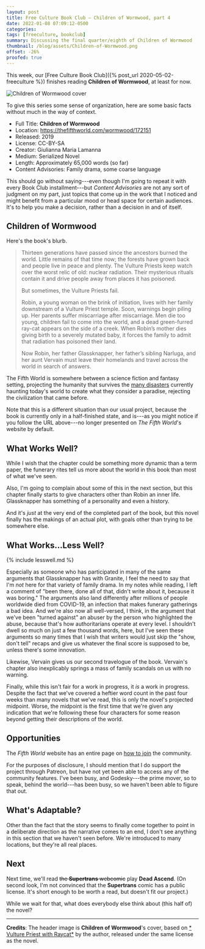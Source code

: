 ```yaml
---
layout: post
title: Free Culture Book Club — Children of Wormwood, part 4
date: 2022-01-08 07:09:12-0500
categories:
tags: [freeculture, bookclub]
summary: Discussing the final quarter/eighth of Children of Wormwood
thumbnail: /blog/assets/Children-of-Wormwood.png
offset: -26%
proofed: true
---
```


This week, our [Free Culture Book Club]({% post_url 2020-05-02-freeculture %}) finishes reading **Children of Wormwood**, at least for now.

![Children of Wormwood cover](/blog/assets/Children-of-Wormwood.png " Vulture Priest with Raycat")

To give this series some sense of organization, here are some basic facts without much in the way of context.

 * Full Title:  **Children of Wormwood**
 * Location:  <https://thefifthworld.com/wormwood/172151>
 * Released:  2019
 * License:  CC-BY-SA
 * Creator:  Giulianna Maria Lamanna
 * Medium:  Serialized Novel
 * Length:  Approximately 65,000 words (so far)
 * Content Advisories:  Family drama, some coarse language

This should go without saying---even though I'm going to repeat it with every Book Club installment---but *Content Advisories* are not any sort of judgment on my part, just topics that come up in the work that I noticed and might benefit from a particular mood or head space for certain audiences.  It's to help you make a decision, rather than a decision in and of itself.

## Children of Wormwood

Here's the book's blurb.

 > Thirteen generations have passed since the ancestors burned the world. Little remains of that time now; the forests have grown back and people live in peace and plenty. The Vulture Priests keep watch over the worst relic of old: nuclear radiation. Their mysterious rituals contain it and drive people away from places it has poisoned.
 >
 > But sometimes, the Vulture Priests fail.
 >
 > Robin, a young woman on the brink of initiation, lives with her family downstream of a Vulture Priest temple. Soon, warnings begin piling up. Her parents suffer miscarriage after miscarriage. Men die too young, children fail to come into the world, and a dead green-furred ray-cat appears on the side of a creek. When Robin’s mother dies giving birth to a severely mutated baby, it forces the family to admit that radiation has poisoned their land.
 >
 > Now Robin, her father Glassknapper, her father’s sibling Narluga, and her aunt Vervain must leave their homelands and travel across the world in search of answers.

The Fifth World is somewhere between a science fiction and fantasy setting, projecting the humanity that survives the [many disasters](https://thefifthworld.com/collapse) currently haunting today's world to create what they consider a paradise, rejecting the civilization that came before.

Note that this is a different situation than our usual project, because the book is currently only in a half-finished state, and is---as you might notice if you follow the URL above---no longer presented on *The Fifth World*'s website by default.

## What Works Well?

While I wish that the chapter could be something more dynamic than a term paper, the funerary rites tell us more about the world in this book than most of what we've seen.

Also, I'm going to complain about some of this in the next section, but this chapter finally starts to give characters other than Robin an inner life.  Glassknapper has something of a personality and even a history.

And it's *just* at the very end of the completed part of the book, but this novel finally has the makings of an actual plot, with goals other than trying to be somewhere else.

## What Works...Less Well?

{% include lesswell.md %}

Especially as someone who has participated in many of the same arguments that Glassknapper has with Granite, I feel the need to say that I'm *not* here for that variety of family drama.  In my notes while reading, I left a comment of "been there, done all of that, didn't write about it, because it was boring."  The arguments also land differently after millions of people worldwide died from COVID-19, an infection that makes funerary gatherings a bad idea.  And we're also now all well-versed, I think, in the argument that we've been "turned against" an abuser by the person who highlighted the abuse, because that's how authoritarians operate at every level.  I shouldn't dwell so much on just a few thousand words, here, but I've seen these arguments so many times that I wish that writers would just skip the "show, don't tell" recaps and give us whatever the final score is supposed to be, unless there's some innovation.

Likewise, Vervain gives us our second travelogue of the book.  Vervain's chapter also inexplicably springs a mass of family scandals on us with no warning.

Finally, while this isn't fair for a work in progress, it *is* a work in progress.  Despite the fact that we've covered a heftier word count in the past four weeks than many novels that we've read, this is only the novel's projected midpoint.  Worse, the midpoint is the first time that we're given any indication that we're following these four characters for some reason beyond getting their descriptions of the world.

## Opportunities

The *Fifth World* website has an entire page on [how to join](https://thefifthworld.com/about/membership) the community.

For the purposes of disclosure, I should mention that I do support the project through Patreon, but have not yet been able to access any of the community features.  I've been busy, and Godesky---the prime mover, so to speak, behind the world---has been busy, so we haven't been able to figure that out.

## What's Adaptable?

Other than the fact that the story seems to finally come together to point in a deliberate direction as the narrative comes to an end, I don't see anything in this section that we haven't seen before.  We're introduced to many locations, but they're all real places.

## Next

Next time, we'll read ~~the **Supertrans** webcomic~~ play **Dead Ascend**.  (On second look, I'm not convinced that the **Supertrans** comic has a public license.  It's short enough to be worth a read, but doesn't fit our project.)

While we wait for that, what does everybody else think about (this half of) the novel?

* * *

**Credits**:  The header image is **Children of Wormwood**'s cover, based on [* Vulture Priest with Raycat*](https://thefifthworld.com/art/giulianna-maria-lamanna/vulture-priest-with-raycat) by the author, released under the same license as the novel.

